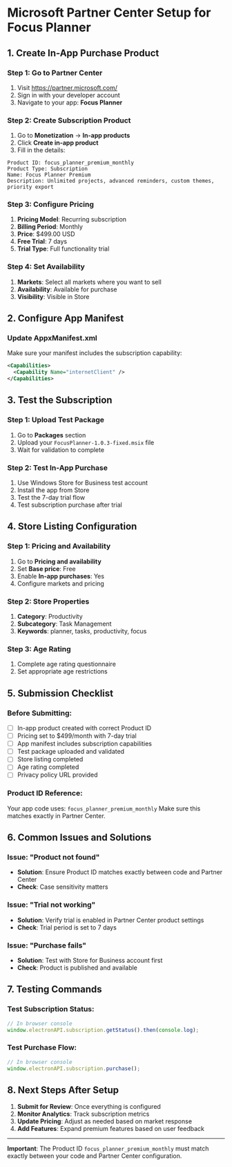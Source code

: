 # Microsoft Partner Center Setup for Focus Planner

## 1. Create In-App Purchase Product

### Step 1: Go to Partner Center
1. Visit https://partner.microsoft.com/
2. Sign in with your developer account
3. Navigate to your app: **Focus Planner**

### Step 2: Create Subscription Product
1. Go to **Monetization** → **In-app products**
2. Click **Create in-app product**
3. Fill in the details:

```
Product ID: focus_planner_premium_monthly
Product Type: Subscription
Name: Focus Planner Premium
Description: Unlimited projects, advanced reminders, custom themes, priority export
```

### Step 3: Configure Pricing
1. **Pricing Model**: Recurring subscription
2. **Billing Period**: Monthly
3. **Price**: $499.00 USD
4. **Free Trial**: 7 days
5. **Trial Type**: Full functionality trial

### Step 4: Set Availability
1. **Markets**: Select all markets where you want to sell
2. **Availability**: Available for purchase
3. **Visibility**: Visible in Store

## 2. Configure App Manifest

### Update AppxManifest.xml
Make sure your manifest includes the subscription capability:

```xml
<Capabilities>
  <Capability Name="internetClient" />
</Capabilities>
```

## 3. Test the Subscription

### Step 1: Upload Test Package
1. Go to **Packages** section
2. Upload your `FocusPlanner-1.0.3-fixed.msix` file
3. Wait for validation to complete

### Step 2: Test In-App Purchase
1. Use Windows Store for Business test account
2. Install the app from Store
3. Test the 7-day trial flow
4. Test subscription purchase after trial

## 4. Store Listing Configuration

### Step 1: Pricing and Availability
1. Go to **Pricing and availability**
2. Set **Base price**: Free
3. Enable **In-app purchases**: Yes
4. Configure markets and pricing

### Step 2: Store Properties
1. **Category**: Productivity
2. **Subcategory**: Task Management
3. **Keywords**: planner, tasks, productivity, focus

### Step 3: Age Rating
1. Complete age rating questionnaire
2. Set appropriate age restrictions

## 5. Submission Checklist

### Before Submitting:
- [ ] In-app product created with correct Product ID
- [ ] Pricing set to $499/month with 7-day trial
- [ ] App manifest includes subscription capabilities
- [ ] Test package uploaded and validated
- [ ] Store listing completed
- [ ] Age rating completed
- [ ] Privacy policy URL provided

### Product ID Reference:
Your app code uses: `focus_planner_premium_monthly`
Make sure this matches exactly in Partner Center.

## 6. Common Issues and Solutions

### Issue: "Product not found"
- **Solution**: Ensure Product ID matches exactly between code and Partner Center
- **Check**: Case sensitivity matters

### Issue: "Trial not working"
- **Solution**: Verify trial is enabled in Partner Center product settings
- **Check**: Trial period is set to 7 days

### Issue: "Purchase fails"
- **Solution**: Test with Store for Business account first
- **Check**: Product is published and available

## 7. Testing Commands

### Test Subscription Status:
```javascript
// In browser console
window.electronAPI.subscription.getStatus().then(console.log);
```

### Test Purchase Flow:
```javascript
// In browser console
window.electronAPI.subscription.purchase();
```

## 8. Next Steps After Setup

1. **Submit for Review**: Once everything is configured
2. **Monitor Analytics**: Track subscription metrics
3. **Update Pricing**: Adjust as needed based on market response
4. **Add Features**: Expand premium features based on user feedback

---

**Important**: The Product ID `focus_planner_premium_monthly` must match exactly between your code and Partner Center configuration.

